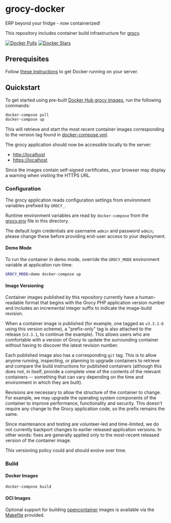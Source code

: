 # grocy-docker

ERP beyond your fridge - now containerized!

This repository includes container build infrastructure for [grocy](https://github.com/grocy/grocy).

[![Docker Pulls](https://img.shields.io/docker/pulls/grocy/grocy.svg)](https://hub.docker.com/r/grocy/grocy/)
[![Docker Stars](https://img.shields.io/docker/stars/grocy/grocy.svg)](https://hub.docker.com/r/grocy/grocy/)

## Prerequisites

Follow [these instructions](https://docs.docker.com/install/) to get Docker running on your server.

## Quickstart

To get started using pre-built [Docker Hub grocy images](https://hub.docker.com/u/grocy), run the following commands:

```sh
docker-compose pull
docker-compose up
```

This will retrieve and start the most recent container images corresponding to the version tag found in [docker-compose.yml](docker-compose.yml).

The grocy application should now be accessible locally to the server:

 - [http://localhost](http://localhost)
 - [https://localhost](https://localhost)

Since the images contain self-signed certificates, your browser may display a warning when visiting the HTTPS URL.

### Configuration

The grocy application reads configuration settings from environment variables prefixed by `GROCY_`.

Runtime environment variables are read by `docker-compose` from the [grocy.env](grocy.env) file in this directory.

The default login credentials are username `admin` and password `admin`; please change these before providing end-user access to your deployment.

#### Demo Mode

To run the container in demo mode, override the `GROCY_MODE` environment variable at application run-time:

```sh
GROCY_MODE=demo docker-compose up
```

#### Image Versioning

Container images published by this repository currently have a human-readable format that begins with the Grocy PHP application version number and includes an incremental integer suffix to indicate the image-build revision.

When a container image is published (for example, one tagged as `v3.3.1-6` using this version scheme), a "prefix-only" tag is also attached to the release (`v3.3.1`, to continue the example).  This allows users who are comfortable with a version of Grocy to update the surrounding container without having to discover the latest revision number.

Each published image also has a corresponding `git` tag.  This is to allow anyone running, inspecting, or planning to upgrade containers to retrieve and compare the build instructions for published containers (although this does not, in itself, provide a complete view of the contents of the relevant containers -- something that can vary depending on the time and environment in which they are built).

Revisions are necessary to allow the structure of the container to change.  For example, we may upgrade the operating system components of the container to improve performance, functionality and security.  This doesn't require any change to the Grocy application code, so the prefix remains the same.

Since maintenance and testing are volunteer-led and time-limited, we do not currently backport changes to earlier released application versions.  In other words: fixes are generally applied only to the most-recent released version of the container image.

This versioning policy could and should evolve over time.

### Build

#### Docker Images

```sh
docker-compose build
```

#### OCI Images

Optional support for building [opencontainer](https://www.opencontainers.org/) images is available via the [Makefile](Makefile) provided.
